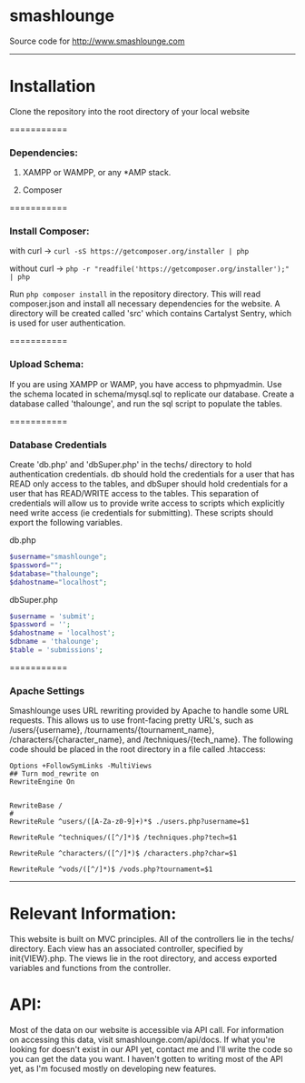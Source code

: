 smashlounge
===========

Source code for http://www.smashlounge.com
<hr>
<h1> Installation </h1>
<p>Clone the repository into the root directory of your local website</p>
===========

### Dependencies:
1. XAMPP or WAMPP, or any *AMP stack.

2. Composer


===========
### Install Composer:

with curl -> 
	```curl -sS https://getcomposer.org/installer | php```

without curl -> 
	```php -r "readfile('https://getcomposer.org/installer');" | php```

Run ```php composer install``` in the repository directory. This will read composer.json and install
all necessary dependencies for the website. A directory will be created called 'src' which contains Cartalyst Sentry, which is used for user authentication.

===========
### Upload Schema:

If you are using XAMPP or WAMP, you have access to phpmyadmin. Use the schema located in schema/mysql.sql
to replicate our database. Create a database called 'thalounge', and run the sql script to populate the tables.

===========
### Database Credentials

Create 'db.php' and 'dbSuper.php' in the techs/ directory to hold authentication credentials.
db should hold the credentials for a user that has READ only access to the tables, and dbSuper should hold credentials for a user that has READ/WRITE access to the tables. This separation of credentials will allow us to provide write access to scripts which explicitly need write access (ie credentials for submitting). These scripts should export the following variables.

db.php 
```php
$username="smashlounge";
$password="";
$database="thalounge";
$dahostname="localhost";
```

dbSuper.php
```php
$username = 'submit';
$password = '';
$dahostname = 'localhost';
$dbname = 'thalounge';
$table = 'submissions';
```

===========
### Apache Settings
Smashlounge uses URL rewriting provided by Apache to handle some URL requests. This allows us to use front-facing pretty URL's, such as /users/{username}, /tournaments/{tournament_name}, /characters/{character_name}, and /techniques/{tech_name}. The following code should be placed in the root directory in a file called .htaccess:

```
Options +FollowSymLinks -MultiViews
## Turn mod_rewrite on
RewriteEngine On


RewriteBase /
#
RewriteRule ^users/([A-Za-z0-9]+)*$ ./users.php?username=$1

RewriteRule ^techniques/([^/]*)$ /techniques.php?tech=$1

RewriteRule ^characters/([^/]*)$ /characters.php?char=$1

RewriteRule ^vods/([^/]*)$ /vods.php?tournament=$1
```

<hr>

Relevant Information:
===========
This website is built on MVC principles. All of the controllers lie in the techs/ directory. Each view has an associated controller, specified by init{VIEW}.php. The views lie in the root directory, and access exported variables and functions from the controller. 


API:
===========
Most of the data on our website is accessible via API call. For information on accessing this data, visit smashlounge.com/api/docs. If what you're looking for doesn't exist in our API yet, contact me and I'll write the code so you can get the data you want. I haven't gotten to writing most of the API yet, as I'm focused mostly on developing new features.
